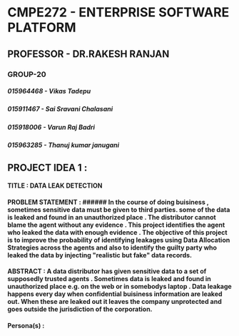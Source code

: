 # CMPE272 - ENTERPRISE SOFTWARE PLATFORM
## PROFESSOR - DR.RAKESH RANJAN
### GROUP-20
 ##### 015964468 - Vikas Tadepu
 ##### 015911467 - Sai Sravani Chalasani
 ##### 015918006 - Varun Raj Badri
 ##### 015963285 - Thanuj kumar janugani
  
## PROJECT IDEA 1 : 
   
  #### TITLE : DATA LEAK DETECTION
 
  #### PROBLEM STATEMENT : ###### In the course of doing buisiness , sometimes sensitive data must be given to third parties. some of the data is leaked and found in an  unauthorized place . The distributor cannot blame the agent without any evidence . This project identifies the agent who leaked the data with enough evidence . The objective of this project is to improve the probability of identifying leakages using Data Allocation Strategies across the agents and also to identify the guilty party who leaked the data by injecting "realistic but fake" data records.
 
  #### ABSTRACT : A data distributor has given sensitive data to a set of supposedly trusted agents . Sometimes data is leaked and found in unauthorized place e.g. on the web or in somebodys laptop . Data leakage happens every day when confidential buisiness information are leaked out. When these are leaked out it leaves the company unprotected and goes outside the jurisdiction of the corporation.
 
  #### Persona(s) : 
   

